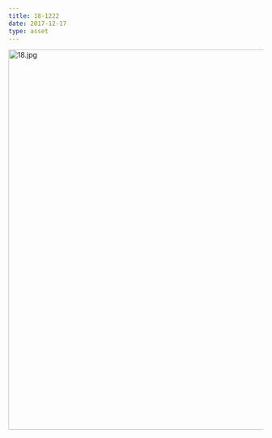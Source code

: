 ```yaml
---
title: 18-1222
date: 2017-12-17
type: asset
---
```

<img src="http://mt.ccnmtl.columbia.edu/histologylab/assets/images/18.jpg" height="750" alt="18.jpg" style="margin: 0;padding: 0;border: 0;">
